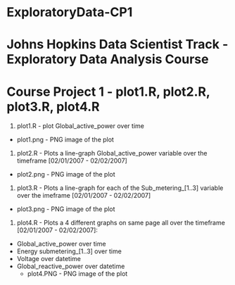 # ExploratoryData-CP1
# Johns Hopkins Data Scientist Track - Exploratory Data Analysis Course
# Course Project 1 - plot1.R, plot2.R, plot3.R, plot4.R

1. plot1.R - plot Global_active_power over time
  * plot1.png - PNG image of the plot


1. plot2.R - Plots a line-graph Global_active_power variable over the timeframe [02/01/2007 - 02/02/2007]
  * plot2.png - PNG image of the plot


1. plot3.R - Plots a line-graph for each of the Sub_metering_[1..3] variable over the imeframe [02/01/2007 - 02/02/2007]
  * plot3.png - PNG image of the plot


1. plot4.R - Plots a 4 different graphs on same page all over the timeframe [02/01/2007 - 02/02/2007]:
  *  Global_active_power over time
  *  Energy submetering_[1..3] over time
  *  Voltage over datetime
  *  Global_reactive_power over datetime
     * plot4.PNG - PNG image of the plot
